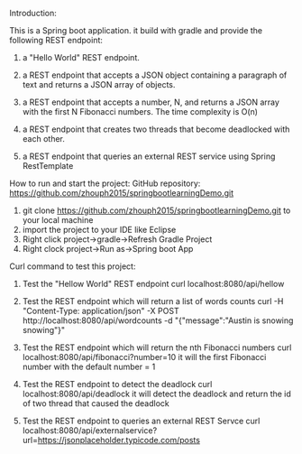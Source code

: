 Introduction:

This is a Spring boot application. it build with gradle and provide the following REST endpoint:
1) a "Hello World" REST endpoint. 

2) a REST endpoint that accepts a JSON object containing a paragraph of text and returns a JSON array of objects. 

3) a REST endpoint that accepts a number, N, and returns a JSON array with the first N Fibonacci numbers. The time complexity is O(n)

4) a REST endpoint that creates two threads that become deadlocked with each other.

6) a REST endpoint that queries an external REST service using Spring RestTemplate

How to run and start the project:
GitHub repository: https://github.com/zhouph2015/springbootlearningDemo.git

1. git clone https://github.com/zhouph2015/springbootlearningDemo.git to your local machine
2. import the project to your IDE like Eclipse
3. Right click project->gradle->Refresh Gradle Project
4. Right clock project->Run as->Spring boot App

Curl command to test this project:
1. Test the "Hellow World" REST endpoint
curl localhost:8080/api/hellow

2. Test the REST endpoint which will return a list of words counts
curl -H "Content-Type: application/json" -X POST http://localhost:8080/api/wordcounts -d "{\"message\":\"Austin is snowing snowing\"}"

3. Test the REST endpoint which will return the nth Fibonacci numbers
curl localhost:8080/api/fibonacci?number=10
it will the first Fibonacci number with the default number = 1

4. Test the REST endpoint to detect the deadlock
curl localhost:8080/api/deadlock
it will detect the deadlock and return the id of two thread that caused the deadlock

5. Test the REST endpoint to queries an external REST Servce
curl localhost:8080/api/externalservice?url=https://jsonplaceholder.typicode.com/posts


